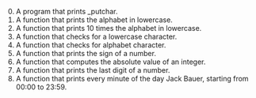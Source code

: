 0. A program that prints _putchar.
1. A function that prints the alphabet in lowercase.
2. A function that prints 10 times the alphabet in lowercase.
3. A function that checks for a lowercase character.
4. A function that checks for alphabet character.
5. A function that prints the sign of a number.
6. A function that computes the absolute value of an integer.
7. A function that prints the last digit of a number.
8. A function that prints every minute of the day Jack Bauer, starting from 00:00 to 23:59.
